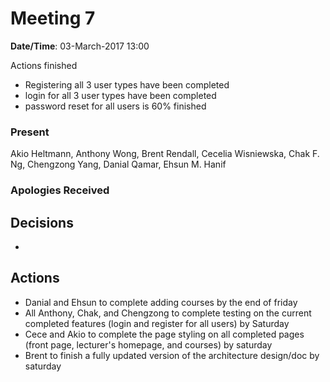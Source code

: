 # Meeting 7

**Date/Time**: 03-March-2017 13:00

Actions finished
- Registering all 3 user types have been completed
- login for all 3 user types have been completed
- password reset for all users is 60% finished


### Present

Akio Heltmann, Anthony Wong, Brent Rendall, Cecelia Wisniewska, Chak F. Ng, Chengzong Yang, Danial Qamar, Ehsun M. Hanif

### Apologies Received 

## Decisions

- 

## Actions
- Danial and Ehsun to complete adding courses by the end of friday
- All Anthony, Chak, and Chengzong to complete testing on the current completed features (login and register for all users) by Saturday
- Cece and Akio to complete the page styling on all completed pages (front page, lecturer's homepage, and courses) by saturday
- Brent to finish a fully updated version of the architecture design/doc by saturday
